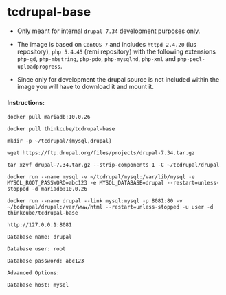 # tcdrupal-base

- Only meant for internal `drupal 7.34` development purposes only.

- The image is based on `CentOS 7` and includes `httpd 2.4.20` (ius repository), `php 5.4.45` (remi repository) with the following extensions `php-gd`, `php-mbstring`, `php-pdo`, `php-mysqlnd`, `php-xml` and `php-pecl-uploadprogress`.

- Since only for development the drupal source is not included within the image you will have to download it and mount it. 

#### Instructions:

`docker pull mariadb:10.0.26`

`docker pull thinkcube/tcdrupal-base`

`mkdir -p ~/tcdrupal/{mysql,drupal}`

`wget https://ftp.drupal.org/files/projects/drupal-7.34.tar.gz`

`tar xzvf drupal-7.34.tar.gz --strip-components 1 -C ~/tcdrupal/drupal`

`docker run --name mysql -v ~/tcdrupal/mysql:/var/lib/mysql -e MYSQL_ROOT_PASSWORD=abc123 -e MYSQL_DATABASE=drupal --restart=unless-stopped -d mariadb:10.0.26`

`docker run --name drupal --link mysql:mysql -p 8081:80 -v ~/tcdrupal/drupal:/var/www/html --restart=unless-stopped -u user -d thinkcube/tcdrupal-base`

`http://127.0.0.1:8081`

`Database name: drupal`

`Database user: root`

`Database password: abc123`

`Advanced Options:`

`Database host: mysql`
